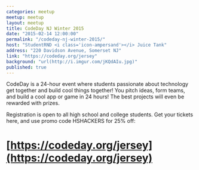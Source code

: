 ```yaml
---
categories: meetup
meetup: meetup
layout: meetup
title: CodeDay NJ Winter 2015
date: "2015-02-14 12:00:00"
permalink: "/codeday-nj-winter-2015/"
host: "StudentRND <i class='icon-ampersand'></i> Juice Tank"
address: "220 Davidson Avenue, Somerset NJ"
link: "https://codeday.org/jersey"
background: "url(http://i.imgur.com/jKQdAIu.jpg)"
published: true
---
```


CodeDay is a 24-hour event where students passionate about technology get together and build cool things together! You pitch ideas, form teams, and build a cool app or game in 24 hours! The best projects will even be rewarded with prizes.

Registration is open to all high school and college students. Get your tickets here, and use promo code HSHACKERS for 25% off:

# [https://codeday.org/jersey](https://codeday.org/jersey)

